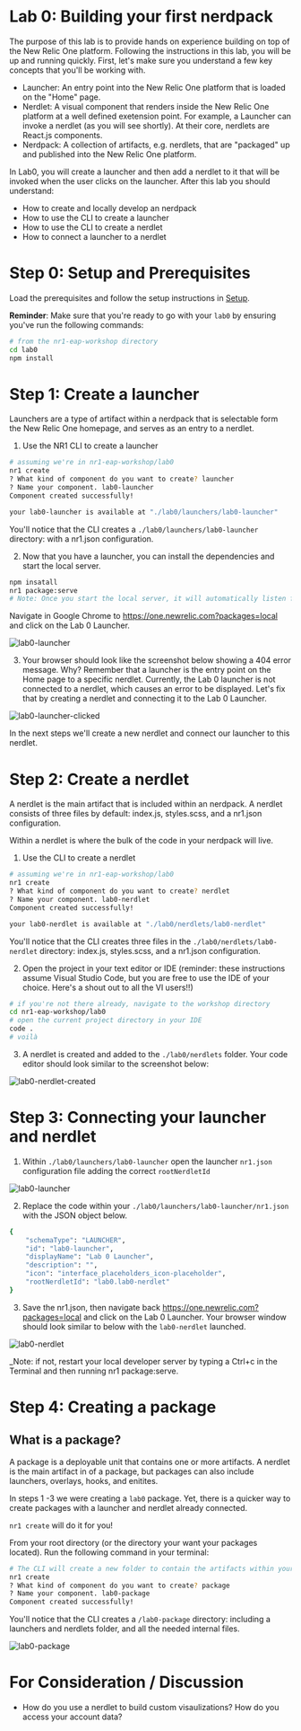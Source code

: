 Lab 0: Building your first nerdpack
=======================================================

The purpose of this lab is to provide hands on experience building on top of the New Relic One platform. Following the instructions in this lab, you will be up and running quickly. First, let's make sure you understand a few key concepts that you'll be working with. 
* Launcher: An entry point into the New Relic One platform that is loaded on the "Home" page.
* Nerdlet: A visual component that renders inside the New Relic One platform at a well defined exetension point. For example, a Launcher can invoke a nerdlet (as you will see shortly). At their core, nerdlets are React.js components. 
* Nerdpack: A collection of artifacts, e.g. nerdlets, that are "packaged" up and published into the New Relic One platform. 


In Lab0, you will create a launcher and then add a nerdlet to it that will be invoked when the user clicks on the launcher. After this lab you should understand:

* How to create and locally develop an nerdpack
* How to use the CLI to create a launcher
* How to use the CLI to create a nerdlet
* How to connect a launcher to a nerdlet

# Step 0: Setup and Prerequisites

Load the prerequisites and follow the setup instructions in [Setup](../SETUP.md).

**Reminder**: Make sure that you're ready to go with your `lab0` by ensuring you've run the following commands:

```bash
# from the nr1-eap-workshop directory
cd lab0
npm install
```

# Step 1: Create a launcher
Launchers are a type of artifact within a nerdpack that is selectable form the New Relic One homepage, and serves as an entry to a nerdlet.

1. Use the NR1 CLI to create a launcher

```bash
# assuming we're in nr1-eap-workshop/lab0
nr1 create
? What kind of component do you want to create? launcher
? Name your component. lab0-launcher
Component created successfully!

your lab0-launcher is available at "./lab0/launchers/lab0-launcher"
```
You'll notice that the CLI creates a `./lab0/launchers/lab0-launcher` directory: with a nr1.json configuration.

2. Now that you have a launcher, you can install the dependencies and start the local server. 
```bash
npm insatall
nr1 package:serve
# Note: Once you start the local server, it will automatically listen for changes in the file system. To issue commands while the local server is running, simply open a new terminal and change to the lab0 directory. 
```
Navigate in Google Chrome to https://one.newrelic.com?packages=local and click on the Lab 0 Launcher. 

![lab0-launcher](../screenshots/lab0_screen01.png)

3. Your browser should look like the screenshot below showing a 404 error message. Why? Remember that a launcher is the entry point on the Home page to a specific nerdlet. Currently, the Lab 0 launcher is not connected to a nerdlet, which causes an error to be displayed. Let's fix that by creating a nerdlet and connecting it to the Lab 0 Launcher. 

![lab0-launcher-clicked](../screenshots/lab0_screen02.png)

In the next steps we'll create a new nerdlet and connect our launcher to this nerdlet.


# Step 2: Create a nerdlet
A nerdlet is the main artifact that is included within an nerdpack. A nerdlet consists of three files by default: index.js, styles.scss, and a nr1.json configuration.

Within a nerdlet is where the bulk of the code in your nerdpack will live.

1. Use the CLI to create a nerdlet

```bash
# assuming we're in nr1-eap-workshop/lab0
nr1 create
? What kind of component do you want to create? nerdlet
? Name your component. lab0-nerdlet
Component created successfully!

your lab0-nerdlet is available at "./lab0/nerdlets/lab0-nerdlet"
```

You'll notice that the CLI creates three files in the `./lab0/nerdlets/lab0-nerdlet` directory: index.js, styles.scss, and a nr1.json configuration.

2. Open the project in your text editor or IDE (reminder: these instructions assume Visual Studio Code, but you are free to use the IDE of your choice. Here's a shout out to all the VI users!!)

```bash
# if you're not there already, navigate to the workshop directory
cd nr1-eap-workshop/lab0
# open the current project directory in your IDE
code .
# voilà
```

3. A nerdlet is created and added to the `./lab0/nerdlets` folder. Your code editor should look similar to the screenshot below:

![lab0-nerdlet-created](../screenshots/lab0_screen03.png)


# Step 3: Connecting your launcher and nerdlet

1. Within `./lab0/launchers/lab0-launcher` open the launcher `nr1.json` configuration file adding the correct `rootNerdletId`

![lab0-launcher](../screenshots/lab0_screen04.png)

2. Replace the code within your `./lab0/launchers/lab0-launcher/nr1.json` with the JSON object below.

```bash
{
    "schemaType": "LAUNCHER",
    "id": "lab0-launcher",
    "displayName": "Lab 0 Launcher",
    "description": "",
    "icon": "interface_placeholders_icon-placeholder",
    "rootNerdletId": "lab0.lab0-nerdlet"
}

```

3. Save the nr1.json, then navigate back https://one.newrelic.com?packages=local and click on the Lab 0 Launcher. Your browser window should look similar to below with the `lab0-nerdlet` launched.

![lab0-nerdlet](../screenshots/lab0_screen05.png)

_Note: if not, restart your local developer server by typing a Ctrl+c in the Terminal and then running nr1 package:serve.

# Step 4: Creating a package

## What is a package? ##

A package is a deployable unit that contains one or more artifacts.  A nerdlet is the main artifact in of a package, but packages can also include launchers, overlays, hooks, and enitites.

In steps 1 -3 we were creating a `lab0` package. Yet, there is a quicker way to create packages with a launcher and nerdlet already connected.

`nr1 create` will do it for you!

From your root directory (or the directory your want your packages located). Run the following command in your terminal:

```bash
# The CLI will create a new folder to contain the artifacts within your package
nr1 create
? What kind of component do you want to create? package
? Name your component. lab0-package
Component created successfully!

```
You'll notice that the CLI creates a `/lab0-package` directory: including a launchers and nerdlets folder, and all the needed internal files.

![lab0-package](../screenshots/lab0_screen06.png)

# For Consideration / Discussion

- How do you use a nerdlet to build custom visaulizations? How do you access your account data?

